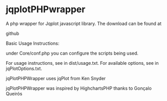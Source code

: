 jqplotPHPwrapper
================

A php wrapper for Jqplot javascript library. The download can be found at 

github 


Basic Usage Instructions:

under Core/conf.php you can configure the scripts being used. 


For usage instructions, see <jqPlot Usage> in dist/usage.txt.  For available options, see
<jqPlot Options> in jqPlotOptions.txt. 


jqPlotPHPWrapper  uses jqPlot from Ken Snyder

jqPlotPHPWrapper was inspired by HighchartsPHP  thanks to  Gonçalo Queirós  
